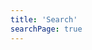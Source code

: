 ```yaml
---
title: 'Search'
searchPage: true
---
```


<script setup lang="ts">
  import TheSearch from "~@/views/search/TheSearch.vue"
</script>

<TheSearch />
